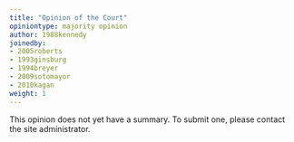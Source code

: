 ```yaml
---
title: "Opinion of the Court"
opiniontype: majority opinion
author: 1988kennedy
joinedby:
- 2005roberts
- 1993ginsburg
- 1994breyer
- 2009sotomayor
- 2010kagan
weight: 1
---
```

This opinion does not yet have a summary. To submit one, please contact the site administrator.